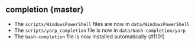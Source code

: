 completion {master}
----------

* The `scripts/WindowsPowerShell` files are now in `data/WindowsPowerShell`
* The `scripts/yarp_completion` file is now in `data/bash-completion/yarp`
* The `bash-completion` file is now installed automatically (#1101)

